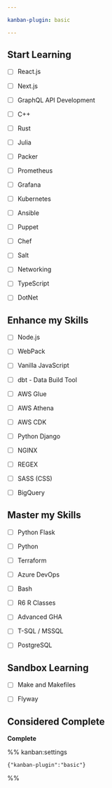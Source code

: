 ```yaml
---

kanban-plugin: basic

---
```


## Start Learning

- [ ] React.js
- [ ] Next.js
- [ ] GraphQL API Development
- [ ] C++
- [ ] Rust
- [ ] Julia
- [ ] Packer
- [ ] Prometheus
- [ ] Grafana
- [ ] Kubernetes
- [ ] Ansible
- [ ] Puppet
- [ ] Chef
- [ ] Salt
- [ ] Networking
- [ ] TypeScript
- [ ] DotNet


## Enhance my Skills

- [ ] Node.js
- [ ] WebPack
- [ ] Vanilla JavaScript
- [ ] dbt - Data Build Tool
- [ ] AWS Glue
- [ ] AWS Athena
- [ ] AWS CDK
- [ ] Python Django
- [ ] NGINX
- [ ] REGEX
- [ ] SASS (CSS)
- [ ] BigQuery


## Master my Skills

- [ ] Python Flask
- [ ] Python
- [ ] Terraform
- [ ] Azure DevOps
- [ ] Bash
- [ ] R6 R Classes
- [ ] Advanced GHA
- [ ] T-SQL / MSSQL
- [ ] PostgreSQL


## Sandbox Learning

- [ ] Make and Makefiles
- [ ] Flyway


## Considered Complete

**Complete**




%% kanban:settings
```
{"kanban-plugin":"basic"}
```
%%